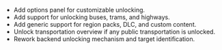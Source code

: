 - Add options panel for customizable unlocking.
- Add support for unlocking buses, trams, and highways.
- Add generic support for region packs, DLC, and custom content.
- Unlock transportation overview if any public transportation is unlocked.
- Rework backend unlocking mechanism and target identification.